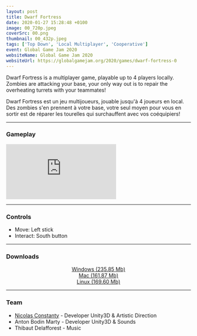 ```yaml
---
layout: post
title: Dwarf Fortress
date: 2020-01-27 15:28:48 +0100
image: 00_720p.jpeg
coverSrc: 00.png
thumbnail: 00_432p.jpeg
tags: ['Top Down', 'Local Multiplayer', 'Cooperative']
event: Global Game Jam 2020
websiteName: Global Game Jam 2020
websiteUrl: https://globalgamejam.org/2020/games/dwarf-fortress-0
---
```

Dwarf Fortress is a multiplayer game, playable up to 4 players locally. Zombies are attacking your base, your only way out is to repair the overheating turrets with your teammates!

Dwarf Fortress est un jeu multijoueurs, jouable jusqu'à 4 joueurs en local. Des zombies s'en prennent à votre base, votre seul moyen pour vous en sortir est de réparer les tourelles qui surchauffent avec vos coéquipiers!

***

### Gameplay
<iframe src="https://www.youtube.com/embed/ecfPGzDdXRM" frameborder="0" frameborder="0" allow="accelerometer; clipboard-write; encrypted-media; gyroscope; picture-in-picture" allowfullscreen></iframe>

***

### Controls
* Move: Left stick
* Interact: South button

***

### Downloads
<p style="text-align: center;margin: 0;"><a href="https://1drv.ms/u/s!AoYk8X2I2PMgmfMbT6TRgo5wPUovUw?e=PCJoLb">Windows (235.85 Mb)</a></p>
<p style="text-align: center;margin: 0;"><a href="">Mac (161.87 Mb)</a></p>
<p style="text-align: center;margin: 0;"><a href="">Linux (169.60 Mb)</a></p>

***

### Team
* [Nicolas Constanty](https://fr.linkedin.com/in/nicolas-constanty-653232113) - Developer Unity3D & Artistic Direction
* Anton Bodin Marty - Developer Unity3D & Sounds
* Thibaut Delafforest - Music
